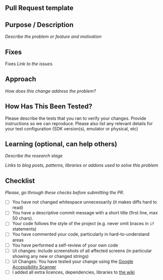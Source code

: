 ## Pull Request template

## Purpose / Description
_Describe the problem or feature and motivation_

## Fixes
Fixes _Link to the issues._

## Approach
_How does this change address the problem?_

## How Has This Been Tested?

Please describe the tests that you ran to verify your changes. Provide instructions so we can reproduce. Please also list any relevant details for your test configuration (SDK version(s), emulator or physical, etc)

## Learning (optional, can help others)
_Describe the research stage_

_Links to blog posts, patterns, libraries or addons used to solve this problem_

## Checklist
_Please, go through these checks before submitting the PR._

- [ ] You have not changed whitespace unnecessarily (it makes diffs hard to read)
- [ ] You have a descriptive commit message with a short title (first line, max 50 chars).
- [ ] Your code follows the style of the project (e.g. never omit braces in `if` statements) 
- [ ] You have commented your code, particularly in hard-to-understand areas
- [ ] You have performed a self-review of your own code
- [ ] UI changes: include screenshots of all affected screens (in particular showing any new or changed strings)
- [ ] UI Changes: You have tested your change using the [Google Accessibility Scanner](https://play.google.com/store/apps/details?id=com.google.android.apps.accessibility.auditor)
- [ ] I added all extra licences, dependencies, libraries to [the wiki](https://github.com/ankidroid/Anki-Android/wiki/Licences)
